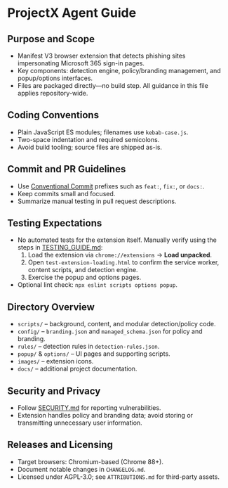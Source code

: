 # ProjectX Agent Guide

## Purpose and Scope
- Manifest V3 browser extension that detects phishing sites impersonating Microsoft 365 sign-in pages.
- Key components: detection engine, policy/branding management, and popup/options interfaces.
- Files are packaged directly—no build step. All guidance in this file applies repository-wide.

## Coding Conventions
- Plain JavaScript ES modules; filenames use `kebab-case.js`.
- Two-space indentation and required semicolons.
- Avoid build tooling; source files are shipped as-is.

## Commit and PR Guidelines
- Use [Conventional Commit](https://www.conventionalcommits.org/) prefixes such as `feat:`, `fix:`, or `docs:`.
- Keep commits small and focused.
- Summarize manual testing in pull request descriptions.

## Testing Expectations
- No automated tests for the extension itself. Manually verify using the steps in [TESTING_GUIDE.md](TESTING_GUIDE.md):
  1. Load the extension via `chrome://extensions` → **Load unpacked**.
  2. Open `test-extension-loading.html` to confirm the service worker, content scripts, and detection engine.
  3. Exercise the popup and options pages.
- Optional lint check: `npx eslint scripts options popup`.

## Directory Overview
- `scripts/` – background, content, and modular detection/policy code.
- `config/` – `branding.json` and `managed_schema.json` for policy and branding.
- `rules/` – detection rules in `detection-rules.json`.
- `popup/` & `options/` – UI pages and supporting scripts.
- `images/` – extension icons.
- `docs/` – additional project documentation.

## Security and Privacy
- Follow [SECURITY.md](SECURITY.md) for reporting vulnerabilities.
- Extension handles policy and branding data; avoid storing or transmitting unnecessary user information.

## Releases and Licensing
- Target browsers: Chromium-based (Chrome 88+).
- Document notable changes in `CHANGELOG.md`.
- Licensed under AGPL-3.0; see `ATTRIBUTIONS.md` for third-party assets.
